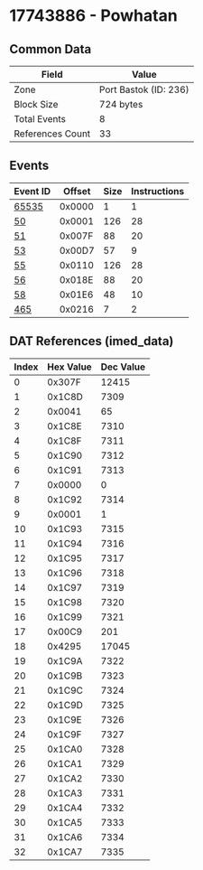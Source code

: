 # 17743886 - Powhatan

## Common Data

| Field            | Value                 |
|------------------|-----------------------|
| Zone             | Port Bastok (ID: 236) |
| Block Size       | 724 bytes             |
| Total Events     | 8                     |
| References Count | 33                    |

## Events

| Event ID            | Offset   |   Size |   Instructions |
|---------------------|----------|--------|----------------|
| [65535](./65535.md) | 0x0000   |      1 |              1 |
| [50](./50.md)       | 0x0001   |    126 |             28 |
| [51](./51.md)       | 0x007F   |     88 |             20 |
| [53](./53.md)       | 0x00D7   |     57 |              9 |
| [55](./55.md)       | 0x0110   |    126 |             28 |
| [56](./56.md)       | 0x018E   |     88 |             20 |
| [58](./58.md)       | 0x01E6   |     48 |             10 |
| [465](./465.md)     | 0x0216   |      7 |              2 |

## DAT References (imed_data)

|   Index | Hex Value   |   Dec Value |
|---------|-------------|-------------|
|       0 | 0x307F      |       12415 |
|       1 | 0x1C8D      |        7309 |
|       2 | 0x0041      |          65 |
|       3 | 0x1C8E      |        7310 |
|       4 | 0x1C8F      |        7311 |
|       5 | 0x1C90      |        7312 |
|       6 | 0x1C91      |        7313 |
|       7 | 0x0000      |           0 |
|       8 | 0x1C92      |        7314 |
|       9 | 0x0001      |           1 |
|      10 | 0x1C93      |        7315 |
|      11 | 0x1C94      |        7316 |
|      12 | 0x1C95      |        7317 |
|      13 | 0x1C96      |        7318 |
|      14 | 0x1C97      |        7319 |
|      15 | 0x1C98      |        7320 |
|      16 | 0x1C99      |        7321 |
|      17 | 0x00C9      |         201 |
|      18 | 0x4295      |       17045 |
|      19 | 0x1C9A      |        7322 |
|      20 | 0x1C9B      |        7323 |
|      21 | 0x1C9C      |        7324 |
|      22 | 0x1C9D      |        7325 |
|      23 | 0x1C9E      |        7326 |
|      24 | 0x1C9F      |        7327 |
|      25 | 0x1CA0      |        7328 |
|      26 | 0x1CA1      |        7329 |
|      27 | 0x1CA2      |        7330 |
|      28 | 0x1CA3      |        7331 |
|      29 | 0x1CA4      |        7332 |
|      30 | 0x1CA5      |        7333 |
|      31 | 0x1CA6      |        7334 |
|      32 | 0x1CA7      |        7335 |
